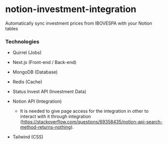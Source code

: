 # notion-investment-integration
Automatically sync investment prices from IBOVESPA with your Notion tables

### Technologies

- Quirrel (Jobs)

- Next.js (Front-end / Back-end)

- MongoDB (Database)

- Redis (Cache)

- Status Invest API (Investment Data)

- Notion API (Integration)

	- It is needed to give page access for the integration in other to interact with it through integration (https://stackoverflow.com/questions/69358435/notion-api-search-method-returns-nothing). 

- Tailwind (CSS)